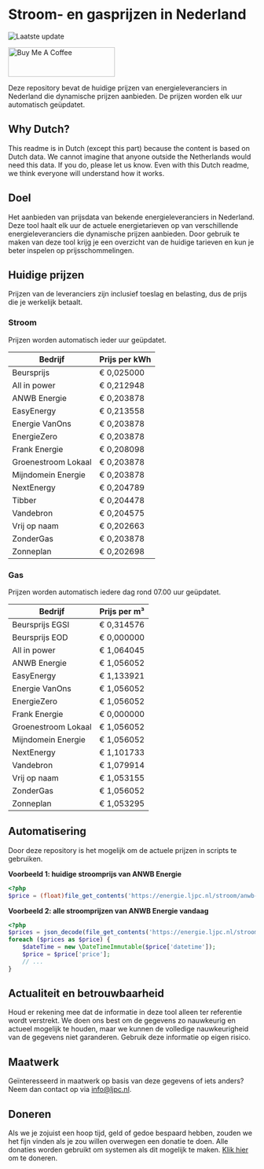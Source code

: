 # Stroom- en gasprijzen in Nederland

![Laatste update](https://img.shields.io/badge/laatste%20update-2023--12--29%2008%3A00%20CET-brightgreen)

<a href="https://www.buymeacoffee.com/Lars-" target="_blank"><img src="https://cdn.buymeacoffee.com/buttons/v2/default-orange.png" alt="Buy Me A Coffee" height="60" style="height: 60px !important;width: 217px !important;" ></a>

Deze repository bevat de huidige prijzen van energieleveranciers in Nederland die dynamische prijzen aanbieden. De prijzen worden elk uur automatisch geüpdatet.

## Why Dutch?

This readme is in Dutch (except this part) because the content is based on Dutch data. We cannot imagine that anyone outside the Netherlands would need this data. If you do, please let us know. Even with this Dutch readme, we think
everyone will understand how it works.

## Doel

Het aanbieden van prijsdata van bekende energieleveranciers in Nederland. Deze tool haalt elk uur de actuele energietarieven op van verschillende energieleveranciers die dynamische prijzen aanbieden. Door gebruik te maken van deze tool
krijg je een overzicht van de huidige tarieven en kun je beter inspelen op prijsschommelingen.

## Huidige prijzen

Prijzen van de leveranciers zijn inclusief toeslag en belasting, dus de prijs die je werkelijk betaalt.

### Stroom

Prijzen worden automatisch ieder uur geüpdatet.

 Bedrijf | Prijs per kWh 
---------|---------------
Beursprijs | € 0,025000
All in power | € 0,212948
ANWB Energie | € 0,203878
EasyEnergy | € 0,213558
Energie VanOns | € 0,203878
EnergieZero | € 0,203878
Frank Energie | € 0,208098
Groenestroom Lokaal | € 0,203878
Mijndomein Energie | € 0,203878
NextEnergy | € 0,204789
Tibber | € 0,204478
Vandebron | € 0,204575
Vrij op naam | € 0,202663
ZonderGas | € 0,203878
Zonneplan | € 0,202698


### Gas

Prijzen worden automatisch iedere dag rond 07.00 uur geüpdatet.

 Bedrijf | Prijs per m³ 
---------|--------------
Beursprijs EGSI | € 0,314576
Beursprijs EOD | € 0,000000
All in power | € 1,064045
ANWB Energie | € 1,056052
EasyEnergy | € 1,133921
Energie VanOns | € 1,056052
EnergieZero | € 1,056052
Frank Energie | € 0,000000
Groenestroom Lokaal | € 1,056052
Mijndomein Energie | € 1,056052
NextEnergy | € 1,101733
Vandebron | € 1,079914
Vrij op naam | € 1,053155
ZonderGas | € 1,056052
Zonneplan | € 1,053295


## Automatisering

Door deze repository is het mogelijk om de actuele prijzen in scripts te gebruiken.

**Voorbeeld 1: huidige stroomprijs van ANWB Energie**

```php
<?php
$price = (float)file_get_contents('https://energie.ljpc.nl/stroom/anwb-energie-nu.txt');

```

**Voorbeeld 2: alle stroomprijzen van ANWB Energie vandaag**

```php
<?php
$prices = json_decode(file_get_contents('https://energie.ljpc.nl/stroom/all-in-power-vandaag.json'),true);
foreach ($prices as $price) {
    $dateTime = new \DateTimeImmutable($price['datetime']);
    $price = $price['price'];
    // ...
}
```

## Actualiteit en betrouwbaarheid

Houd er rekening mee dat de informatie in deze tool alleen ter referentie wordt verstrekt. We doen ons best om de gegevens zo nauwkeurig en actueel mogelijk te houden, maar we kunnen de volledige nauwkeurigheid van de gegevens niet
garanderen. Gebruik deze informatie op eigen risico.

## Maatwerk

Geïnteresseerd in maatwerk op basis van deze gegevens of iets anders? Neem dan contact op
via [info@ljpc.nl](mailto:info@ljpc.nl?subject=Energie%20prijzen).

## Doneren

Als we je zojuist een hoop tijd, geld of gedoe bespaard hebben, zouden we het fijn vinden als je zou willen overwegen een
donatie te doen. Alle donaties worden gebruikt om systemen als dit mogelijk te
maken. [Klik hier](https://www.buymeacoffee.com/Lars-) om te doneren.
